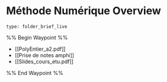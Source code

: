 # Méthode Numérique Overview
 
```ccard
type: folder_brief_live
```
 
%% Begin Waypoint %%
- [[PolyEntier_a2.pdf]]
- [[Prise de notes amphi]]
- [[Slides_cours_etu.pdf]]

%% End Waypoint %%